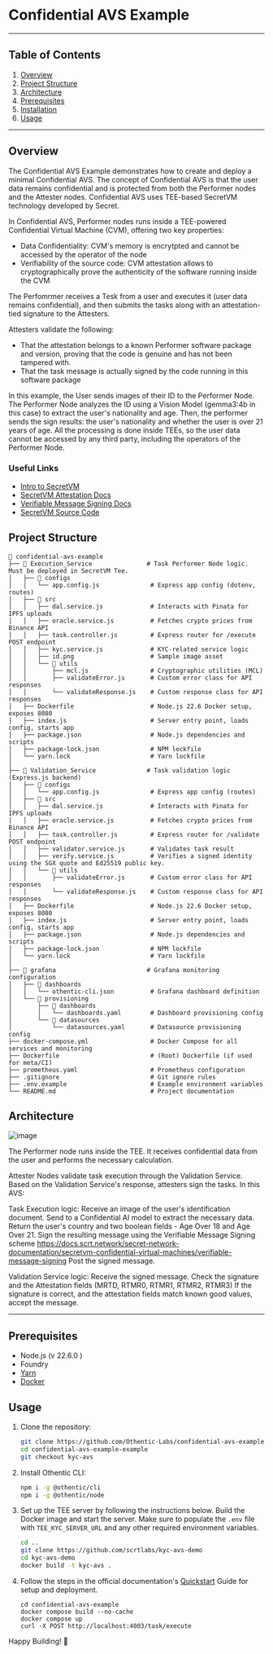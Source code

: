 # Confidential AVS Example

---

## Table of Contents

1. [Overview](#overview)
2. [Project Structure](#project-structure)
3. [Architecture](#architecture)
4. [Prerequisites](#prerequisites)
5. [Installation](#installation)
6. [Usage](#usage)

---

## Overview

The Confidential AVS Example demonstrates how to create and deploy a minimal Confidential AVS.
The concept of Confidential AVS is that the user data remains confidential and is protected from both the Performer nodes and the Attester nodes.
Confidential AVS uses TEE-based SecretVM technology developed by Secret.

In Confidential AVS, Performer nodes runs inside a TEE-powered Confidential Virtual Machine (CVM), offering two key properties:
- Data Confidentiality: CVM's memory is encrytpted and cannot be accessed by the operator of the node
- Verifiability of the source code: CVM attestation allows to cryptographically prove the authenticity of the software running inside the CVM

The Perfomrmer receives a Tesk from a user and executes it (user data remains confidential), and then submits the tasks along with an attestation-tied signature to the Attesters.

Attesters validate the following:
- That the attestation belongs to a known Performer software package and version, proving that the code is genuine and has not been tampered with. 
- That the task message is actually signed by the code running in this software package

In this example, the User sends images of their ID to the Performer Node. The Performer Node analyzes the ID using a Vision Model (gemma3:4b in this case)
to extract the user's nationality and age. Then, the performer sends the sign results: the user's nationality and whether the user is over 21 years of age.
All the processing is done inside TEEs, so the user data cannot be accessed by any third party, including the operators of the Performer Node.

  ### Useful Links

- [Intro to SecretVM](https://docs.scrt.network/secret-network-documentation/secretvm-confidential-virtual-machines/introduction)
- [SecretVM Attestation Docs](https://docs.scrt.network/secret-network-documentation/secretvm-confidential-virtual-machines/attestation)
- [Verifiable Message Signing Docs](https://docs.scrt.network/secret-network-documentation/secretvm-confidential-virtual-machines/verifiable-message-signing)
- [SecretVM Source Code](https://github.com/scrtlabs/secretvm)



## Project Structure

```mdx
📂 confidential-avs-example
├── 📂 Execution_Service               # Task Performer Node logic. Must be deployed in SecretVM Tee.
│   ├── 📂 configs
│   │   └── app.config.js              # Express app config (dotenv, routes)
│   ├── 📂 src
│   │   ├── dal.service.js             # Interacts with Pinata for IPFS uploads
│   │   ├── oracle.service.js          # Fetches crypto prices from Binance API
│   │   ├── task.controller.js         # Express router for /execute POST endpoint
│   │   ├── kyc.service.js             # KYC-related service logic
│   │   ├── id.png                     # Sample image asset
│   │   └── 📂 utils
│   │       ├── mcl.js                 # Cryptographic utilities (MCL)
│   │       ├── validateError.js       # Custom error class for API responses
│   │       └── validateResponse.js    # Custom response class for API responses
│   ├── Dockerfile                     # Node.js 22.6 Docker setup, exposes 8080
│   ├── index.js                       # Server entry point, loads config, starts app
│   ├── package.json                   # Node.js dependencies and scripts
│   ├── package-lock.json              # NPM lockfile
│   └── yarn.lock                      # Yarn lockfile
│
├── 📂 Validation_Service              # Task validation logic (Express.js backend)
│   ├── 📂 configs
│   │   └── app.config.js              # Express app config (routes)
│   ├── 📂 src
│   │   ├── dal.service.js             # Interacts with Pinata for IPFS uploads
│   │   ├── oracle.service.js          # Fetches crypto prices from Binance API
│   │   ├── task.controller.js         # Express router for /validate POST endpoint
│   │   ├── validator.service.js       # Validates task result 
│   │   ├── verify.service.js          # Verifies a signed identity using the SGX quote and Ed25519 public key.
│   │   └── 📂 utils
│   │       ├── validateError.js       # Custom error class for API responses
│   │       └── validateResponse.js    # Custom response class for API responses
│   ├── Dockerfile                     # Node.js 22.6 Docker setup, exposes 8080
│   ├── index.js                       # Server entry point, loads config, starts app
│   ├── package.json                   # Node.js dependencies and scripts
│   ├── package-lock.json              # NPM lockfile
│   └── yarn.lock                      # Yarn lockfile
│
├── 📂 grafana                         # Grafana monitoring configuration
│   ├── 📂 dashboards
│   │   └── othentic-cli.json          # Grafana dashboard definition
│   └── 📂 provisioning
│       ├── 📂 dashboards
│       │   └── dashboards.yaml        # Dashboard provisioning config
│       └── 📂 datasources
│           └── datasources.yaml       # Datasource provisioning config
├── docker-compose.yml                 # Docker Compose for all services and monitoring
├── Dockerfile                         # (Root) Dockerfile (if used for meta/CI)
├── prometheus.yaml                    # Prometheus configuration
├── .gitignore                         # Git ignore rules
├── .env.example                       # Example environment variables
└── README.md                          # Project documentation
```

## Architecture

![image](https://github.com/user-attachments/assets/dc60d859-2c1e-4dfb-bacd-125f09f10bc8)

The Performer node runs inside the TEE. It receives confidential data from the user and performs the necessary calculation.

Attester Nodes validate task execution through the Validation Service. Based on the Validation Service's response, attesters sign the tasks. In this AVS:

Task Execution logic:
Receive an image of the user's identification document. Send to a Confidential AI model to extract the necessary data.
Return the user's country and two boolean fields - Age Over 18 and Age Over 21.
Sign the resulting message using the Verifiable Message Signing scheme https://docs.scrt.network/secret-network-documentation/secretvm-confidential-virtual-machines/verifiable-message-signing
Post the signed message.

Validation Service logic:
Receive the signed message.
Check the signature and the Attestation fields (MRTD, RTMR0, RTMR1, RTMR2, RTMR3)
If the signature is correct, and the attestation fields match known good values, accept the message.


---

## Prerequisites

- Node.js (v 22.6.0 )
- Foundry
- [Yarn](https://yarnpkg.com/)
- [Docker](https://docs.docker.com/engine/install/)

## Usage

1. Clone the repository:

   ```bash
   git clone https://github.com/Othentic-Labs/confidential-avs-example-example.git
   cd confidential-avs-example-example
   git checkout kyc-avs
   ```

2. Install Othentic CLI:

   ```bash
   npm i -g @othentic/cli
   npm i -g @othentic/node
   ```

3. Set up the TEE server by following the instructions below. Build the Docker image and start the server. Make sure to populate the `.env` file with `TEE_KYC_SERVER_URL` and any other required environment variables.
   ```bash
   cd ..
   git clone https://github.com/scrtlabs/kyc-avs-demo
   cd kyc-avs-demo
   docker build -t kyc-avs .
   ```

4. Follow the steps in the official documentation's [Quickstart](https://docs.othentic.xyz/main/welcome/getting-started/install-othentic-cli) Guide for setup and deployment.

   ```
   cd confidential-avs-example
   docker compose build --no-cache
   docker compose up
   curl -X POST http://localhost:4003/task/execute
   ```

Happy Building! 🚀

